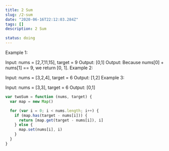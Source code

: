 ```yaml
---
title: 2 Sum
slug: /2-sum
date: "2020-06-16T22:12:03.284Z"
tags: []
description: 2 Sum

status: doing
---
```


Example 1:

Input: nums = [2,7,11,15], target = 9
Output: [0,1]
Output: Because nums[0] + nums[1] == 9, we return [0, 1].
Example 2:

Input: nums = [3,2,4], target = 6
Output: [1,2]
Example 3:

Input: nums = [3,3], target = 6
Output: [0,1]

```javascript
var twoSum = function (nums, target) {
  var map = new Map()

  for (var i = 0; i < nums.length; i++) {
    if (map.has(target - nums[i])) {
      return [map.get(target - nums[i]), i]
    } else {
      map.set(nums[i], i)
    }
  }
}
```
